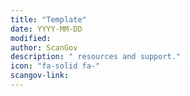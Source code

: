 ```yaml
---
title: "Template"
date: YYYY-MM-DD
modified: 
author: ScanGov
description: " resources and support."
icon: "fa-solid fa-"
scangov-link:
---
```

